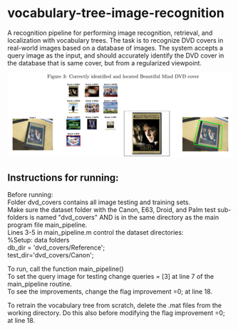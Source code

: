 # vocabulary-tree-image-recognition

A recognition pipeline for performing image recognition, retrieval, and localization with vocabulary trees. The task is to recognize DVD covers in real-world images based on a database of images. The system accepts a query image as the input, and should accurately identify the DVD cover in the database that is same cover, but from a regularized viewpoint.

<img src="screenshot.png"/>

Instructions for running:
---
Before running:  
Folder dvd_covers contains all image testing and training sets.  
Make sure the dataset folder with the Canon, E63, Droid, and Palm test sub-folders is named "dvd_covers" AND is in the same directory as the main program file main_pipeline.  
Lines 3-5 in main_pipeline.m control the dataset directories:  
%Setup: data folders  
db_dir = 'dvd_covers/Reference';  
test_dir='dvd_covers/Canon';  

To run, call the function main_pipeline()  
To set the query image for testing change queries = [3] at line 7 of the main_pipeline routine.  
To see the improvements, change the flag improvement =0; at line 18.  

To retrain the vocabulary tree from scratch, delete the .mat files from the working directory. Do this also before modifying the flag improvement =0; at line 18.  
